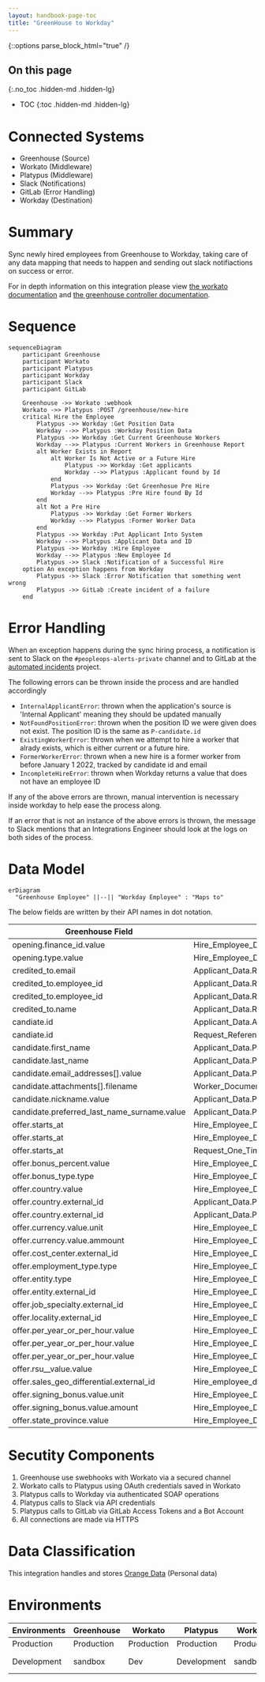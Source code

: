 ```yaml
---
layout: handbook-page-toc
title: "GreenHouse to Workday"
---
```


{::options parse_block_html="true" /}

<link rel="stylesheet" type="text/css" href="/stylesheets/biztech.css" />

## On this page
{:.no_toc .hidden-md .hidden-lg}

- TOC
{:toc .hidden-md .hidden-lg}


# Connected Systems

* Greenhouse (Source)
* Workato (Middleware)
* Platypus (Middleware)
* Slack (Notifications)
* GitLab (Error Handling)
* Workday (Destination)

# Summary

Sync newly hired employees from Greenhouse to Workday, taking care of any data
mapping that needs to happen and sending out slack notifiactions on success or
error.

For in depth information on this integration please view [the workato
documentation][1] and [the greenhouse controller documentation][2].

# Sequence

```mermaid
sequenceDiagram
    participant Greenhouse
    participant Workato
    participant Platypus
    participant Workday
    participant Slack
    participant GitLab

    Greenhouse ->> Workato :webhook
    Workato ->> Platypus :POST /greenhouse/new-hire
    critical Hire the Employee
        Platypus ->> Workday :Get Position Data
        Workday -->> Platypus :Workday Position Data
        Platypus ->> Workday :Get Current Greenhouse Workers
        Workday -->> Platypus :Current Workers in Greenhouse Report
        alt Worker Exists in Report
            alt Worker Is Not Active or a Future Hire
                Platypus ->> Workday :Get applicants
                Workday -->> Platypus :Applicant found by Id
            end
            Platypus ->> Workday :Get Greenhosue Pre Hire
            Workday -->> Platypus :Pre Hire found By Id
        end
        alt Not a Pre Hire
            Platypus ->> Workday :Get Former Workers
            Workday -->> Platypus :Former Worker Data
        end
        Platypus ->> Workday :Put Applicant Into System
        Workday -->> Platypus :Applicant Data and ID
        Platypus ->> Workday :Hire Employee
        Workday -->> Platypus :New Employee Id
        Platypus ->> Slack :Notification of a Successful Hire
    option An exception happens from Workday
        Platypus ->> Slack :Error Notification that something went wrong
        Platypus ->> GitLab :Create incident of a failure
    end

```

# Error Handling

When an exception happens during the sync hiring process, a notification is
sent to Slack on the `#peopleops-alerts-private` channel and to GitLab at the
[automated incidents](https://gitlab.com/gitlab-com/business-technology/enterprise-apps/integrations/integration-automated-incidents) project.

The following errors can be thrown inside the process and are handled
accordingly

* `InternalApplicantError`: thrown when the application's source is 'Internal
Applicant' meaning they should be updated manually
* `NotFoundPositionError`: thrown when the position ID we were given does not
exist. The position ID is the same as `P-candidate.id`
* `ExistingWorkerError`: thrown when we attempt to hire a worker that alrady
exists, which is either current or a future hire.
* `FormerWorkerError`: thrown when a new hire is a former worker from before
January 1 2022, tracked by candidate id and email
* `IncompleteHireError`: thrown when Workday returns a value that does not have
an employee ID

If any of the above errors are thrown, manual intervention is necessary inside
workday to help ease the process along. 

If an error that is not an instance of the above errors is thrown, the message
to Slack mentions that an Integrations Engineer should look at the logs on both
sides of the process. 

# Data Model

```mermaid
erDiagram
  "Greenhouse Employee" ||--|| "Workday Employee" : "Maps to"
```

The below fields are written by their API names in dot notation.

| Greenhouse Field  | Workday Field | 
| --- | --- |
| opening.finance_id.value | Hire_Employee_Data.Edit_Custom_IDs_Sub_Proccess.Custom_Identification_Data[].Custom_ID[].Custom_ID_Data.ID |
| opening.type.value | Hire_Employee_Data.Hire_Employee_Event_Data.Employee_Type_Reference |
| credited_to.email | Applicant_Data.Recruiting_Data.Applicant_Comments |
| credited_to.employee_id | Applicant_Data.Recruiting_Data.Referred_by_Worker_Reference[].ID[].$value |
| credited_to.employee_id | Applicant_Data.Recruiting_Data.Applicant_Comments |
| credited_to.name | Applicant_Data.Recruiting_Data.Applicant_Comments |
| candiate.id | Applicant_Data.Applicant_ID |
| candiate.id | Request_Reference.Position_Reference[].ID[].$value |
| candidate.first_name | Applicant_Data.Personal_Data.Legal_Name_Data.Name_Detail_Data.First_Name |
| candidate.last_name | Applicant_Data.Personal_Data.Legal_Name_Data.Name_Detail_Data.Last_Name |
| candidate.email_addresses[].value | Applicant_Data.Personal_Data.Contact_Data.Email_Address_Data |
| candidate.attachments[].filename | Worker_Document_Data.Filename |
| candidate.nickname.value | Applicant_Data.Personal_Data.Name_Data.Preferred_Name_Data.Name_Detail_Data.First_Name |
| candidate.preferred_last_name_surname.value | Applicant_Data.Personal_Data.Name_Data.Preferred_Name_Data.Name_Detail_Data.Last_Name |
| offer.starts_at | Hire_Employee_Data.Hire_Date |
| offer.starts_at | Hire_Employee_Data.Request_One_Time_Payment_Sub_Process.Effective_Date |
| offer.starts_at | Request_One_Time_Payment_Sub_Process.Request_One_Time_Payment_Data[].Scheduled_Payment_Date |
| offer.bonus_percent.value | Hire_Employee_Data.Propose_Compensation_for_Hire_Sub_Process.Propose_Compensation_for_Hire_Data.Bonus_Plan_Data.Bonus_Plan_Sub_Data[].Individual_Target_Percent |
| offer.bonus_type.type | Hire_Employee_Data.Propose_Compensation_for_Hire_Sub_Process.Propose_Compensation_for_Hire_Data.Bonus_Plan_Data.Bonus_Plan_Sub_Data[].Bonus_Plan_Reference.ID[].$value |
| offer.country.value | Hire_Employee_Data.Propose_Compensation_for_Hire_Sub_Process.Propose_Compensation_for_Hire_Data.Bonus_Plan_Data.Bonus_Plan_Sub_Data[].Bonus_Plan_Reference.ID[].$value |
| offer.country.external_id | Applicant_Data.Personal_Data.Name_Data.Legal_Name_Data.Name_Detail_Data.Country_Reference.ID[].$value |
| offer.country.external_id | Applicant_Data.Personal_Data.Name_Data.Legal_Name_Data.Name_Detail_Data.Country_Reference.ID[].$value |
| offer.currency.value.unit | Hire_Employee_Data.Propose_Compensatoin_for_Hire_Sub_Process.Propose_Compensation_for_Hire_Data.Pay_Plan_Data.Pay_Plan_Sub_Data[].Currency_Reference.ID[].$value |
| offer.currency.value.ammount | Hire_Employee_Data.Propose_Compensation_for_Hire_Sub_Process.Propose_Compensation_for_Hire_Data.Pay_Plan_Data.Pay_Plan_Sub_Data[].Amount |
| offer.cost_center.external_id |Hire_Employee_Data.Edit_Assign_Organization_Sub_Process.Position_Organization_Assignments_Data.Cost_Center_Assignments_Reference[].ID[].$value |
| offer.employment_type.type | Hire_Employee_Data.Edit_Assign_Organization_Sub_Process.Position_Organization_Assignments_Data.Cost_Center_Assignments_Reference[].ID[].$value |
| offer.entity.type | Hire_Employee_Data.Edit_Assign_Organization_Sub_Process.Position_Organization_Assignments_Data.Cost_Center_Assignments_Reference[].ID[].$value |
| offer.entity.external_id | Hire_Employee_Data.Edit_Assign_Organization_Sub_Process.Position_Organization_Assignments_Data.Company_assignments_Reference[].ID[].$value |
| offer.job_specialty.external_id | Hire_Employee_Data.Edit_Assign_Organization_Sub_Process.Position_Organization_Assignments_Data.Custom_Organization_Assignment_Data[].Custom_Organization_Assignment_Reference.ID[].$value |
| offer.locality.external_id | Hire_Employee_Data.Edit_Assign_Organization_Sub_Process.Position_Organization_Assignments_Data.Custom_Organization_Assignment_Data[].Custom_Organization_Assignment_Reference.ID[].$value |
| offer.per_year_or_per_hour.value | Hire_Employee_Data.Hire_Employee_Event_Data.Position_Details.Pay_Rate_Type_Reference |
| offer.per_year_or_per_hour.value | Hire_Employee_Data.Hire_Employee_Event_Data.Position_Details.Pay_Rate_Type_Reference |
| offer.per_year_or_per_hour.value | Hire_Employee_Data.Proposal_Compensation_for_HIre_Sub_Process.Propose_Compensation_for_Hire_Data.Pay_Plan_Data.Pay_Plan_Sub_Data[].Frequency_Reference.ID[].$value |
| offer.rsu__value.value | Hire_Employee_Data.Request_Stock_Grant_Sub_Process.Request_Stock_Grant_Data.Individual_Stock_Grant[].Grant_Amount |
| offer.sales_geo_differential.external_id | Hire_employee_data.Edit_Assign_Organization_Sub_Process.Position_Organization_Assignments_Data.Custom_Organization_Assignment_Data[].Custom_Organization_Assignment_Reference.ID[].$value |
| offer.signing_bonus.value.unit | Hire_Employee_Data.Request_One_Time_Payment_Sub_Process.Request_One_Time_Payment_Data[].Currency_Reference.ID[].$value |
| offer.signing_bonus.value.amount | Hire_Employee_Data.Request_One_Time_Payment_Sub_Process.Request_One_Time_Payment_Data[].Amount |
| offer.state_province.value | Hire_Employee_Data.Hire_Employee_Data.Position_Details.Location_Refernce |

# Secutity Components

1. Greenhouse use swebhooks with Workato via a secured channel
2. Workato calls to Platypus using OAuth credentials saved in Workato
3. Platypus calls to Workday via authenticated SOAP operations
4. Platypus calls to Slack via API credentials
5. Platypus calls to GitLab via GitLab Access Tokens and a Bot Account
6. All connections are made via HTTPS

# Data Classification

This integration handles and stores [Orange Data](https://about.gitlab.com/handbook/engineering/security/data-classification-standard.html#orange) (Personal data)

# Environments

| Environments | Greenhouse | Workato | Platypus | Workday | Slack | GitLab |
| --- | --- | --- | --- | --- | --- | --- |
| Production | Production | Production | Production | Production | Production | Production |
| Development | sandbox | Dev | Development | sandbox | dev-sandbox | prod | 

[1]: https://gitlab.com/gitlab-com/business-technology/enterprise-apps/integrations/platypus/-/blob/master/docs/workato/greenhouse-workday-sync.md
[2]: https://gitlab.com/gitlab-com/business-technology/enterprise-apps/integrations/platypus/-/blob/master/docs/greenhouse/new-hire.md